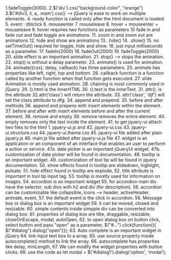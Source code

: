 1.fadeToggle(3000).
2.$('div').css("background-color", "orange")
3.$('#div3, li, a, .main').css() --> jQuery is ease to work on multiple elements.
4. ready function is called only after the html document is loaded.
5. event : dblclick
6. mouseenter
7. mouseleave
8. hover = mouseenter + mouseleave
9. hover requires two functions as parameters
10 fade in and fade out and fade toggle are animations.
11. zoom in and zoom out are animations
12. hide and show are animations
13. .hide()
14. .show()
15. no setTimeOut() required for toggle, hide and show.
16. just input milliseconds as a parameter.
17. fadeIn(2000)
18. fadeOut(2000)
19. fadeToggle(2000)
20. slide effect is an important animation.
21. stop() --> stops the animation.
22. stop() is without a delay parameter.
23. animate() is used for animation.
24. animate({css}, delay, callback) has three parameters.
25. animate has properties like left, right, top and bottom.
26. callback function is a function called by another function when that function gets executed.
27. slide Animation is mostly used animation.
28. chaining is most commonly used in jQuery.
29. ().html is the innerHTML
30. ().text is the innerText.
31. attr(). is the attribute
32.attr('class') will return the attribute.
33. attr('class', 'djf') will set the class attribute to dfg. 
34. append and prepend.
35. before and after methods
36. append and prepens with insert elements within the element.
37. before and after with insert elements before and after the current element.
38. remove and empty
39. remove removes the entire element.
40. empty removes only the text inside the element.
41. to get jquery-ui attach two files to the html 1. jquery-ui.js and 
42. jquery-ui.css
43. jquery-ui.structure.css
44. jquery-ui.theme.css
45. jquery-ui file added after plain jquery.js
46. main.js file added after jquery-ui.js file
47. widget is an application or an component of an interface that enables an user to perform a action or service.
47a. date picker is an important jQueryUi widget.
47b. customization of date picker will be found in documentation.
48. tooltip is an important widget.
49. customization of tool tip will be found in jquery documentation.
50.  show effects found in tooltip are slidedown, highlight, pulsate.
51. hide effect found in tooltip are explode, 
52. title attribute is important in tool tip input tag.
53. tooltip is mostly used for information on images.
54. accordion is an important widget
55. for accordion main div have the selector, sub divs with h2 and div (for description).
56. accordion can be customizable like collapsible, icons --> header, activeHeader, animate, event, 
57. the default event is the click in accordion.
58. Message box or dialog box is an important widget
59. it can be moved, closed and resizable.
60. simple contents inside simpple div can be converted into dialog box.
61. properties of dialog box are title, draggable, resizable, closeOnEscape, modal, autoOpen, 
62. to open dialog box on button click, select button and pass "open" as a parameter, $("#...").click(function(){ $("#dialog").dialog("open")});
63. Auto complete is an important widget in jQuery
64. link input text box to a array.
65. use source property inside autocomplete() method to link the array.
66. autocomplete has properties like delay, minLength, 
67. We can modify the widget properties with button clicks.
68. use the code as let modal = $('#dialog1').dialog('option', 'modal');


















